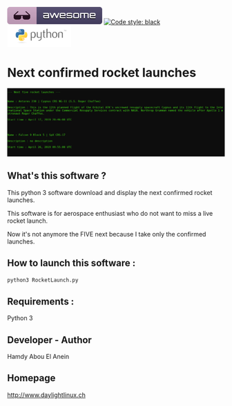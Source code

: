 ![Awesome](awesome.svg) [![Code style: black](https://img.shields.io/badge/code%20style-black-000000.svg)](https://github.com/psf/black)  ![Python](python.png)  

# Next confirmed rocket launches

![Screenshot](screenshot.png)

## What's this software ?  

This python 3 software download and display the next confirmed rocket launches.

This software is for aerospace enthusiast who do not want to miss a live rocket launch.
     
Now it's not anymore the FIVE next because I take only the confirmed launches.    

## How to launch this software :  

```sh
python3 RocketLaunch.py
```  

## Requirements :

Python 3

## Developer - Author

Hamdy Abou El Anein

## Homepage

http://www.daylightlinux.ch 
